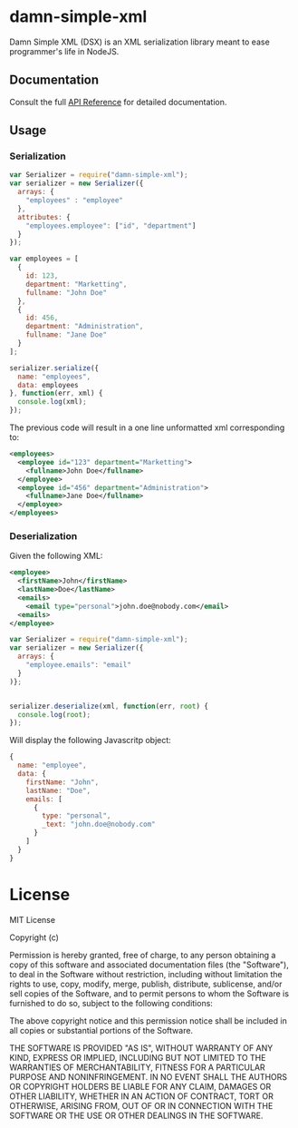damn-simple-xml
===============

Damn Simple XML (DSX) is an XML serialization library meant to ease 
programmer's life in NodeJS.

## Documentation

Consult the full [API Reference](https://github.com/formix/damn-simple-xml/wiki/Api-Reference) for detailed documentation.

## Usage

### Serialization

```javascript
var Serializer = require("damn-simple-xml");
var serializer = new Serializer({
  arrays: {
    "employees" : "employee"
  },
  attributes: {
    "employees.employee": ["id", "department"]
  }
});

var employees = [
  { 
    id: 123,
    department: "Marketting",
    fullname: "John Doe"
  },
  { 
    id: 456,
    department: "Administration",
    fullname: "Jane Doe"
  }
];

serializer.serialize({
  name: "employees", 
  data: employees
}, function(err, xml) {
  console.log(xml);
});
```

The previous code will result in a one line unformatted xml corresponding to:

```xml
<employees>
  <employee id="123" department="Marketting">
    <fullname>John Doe</fullname>
  </employee>
  <employee id="456" department="Administration">
    <fullname>Jane Doe</fullname>
  </employee>
</employees>
```

### Deserialization

Given the following XML:
```xml
<employee>
  <firstName>John</firstName>
  <lastName>Doe</lastName>
  <emails>
    <email type="personal">john.doe@nobody.com</email>
  <emails>
</employee>
```


```javascript
var Serializer = require("damn-simple-xml");
var serializer = new Serializer({
  arrays: {
    "employee.emails": "email"
  }
)};


serializer.deserialize(xml, function(err, root) {
  console.log(root);
});
```

Will display the following Javascritp object:

```javascript
{
  name: "employee",
  data: {
    firstName: "John",
    lastName: "Doe",
    emails: [
      {
        type: "personal",
        _text: "john.doe@nobody.com"
      }
    ]
  }
}
```

License
=======

MIT License

Copyright (c) <year> <copyright holders>

Permission is hereby granted, free of charge, to any person obtaining a copy of this software and associated documentation files (the "Software"), to deal in the Software without restriction, including without limitation the rights to use, copy, modify, merge, publish, distribute, sublicense, and/or sell copies of the Software, and to permit persons to whom the Software is furnished to do so, subject to the following conditions:

The above copyright notice and this permission notice shall be included in all copies or substantial portions of the Software.

THE SOFTWARE IS PROVIDED "AS IS", WITHOUT WARRANTY OF ANY KIND, EXPRESS OR IMPLIED, INCLUDING BUT NOT LIMITED TO THE WARRANTIES OF MERCHANTABILITY, FITNESS FOR A PARTICULAR PURPOSE AND NONINFRINGEMENT. IN NO EVENT SHALL THE AUTHORS OR COPYRIGHT HOLDERS BE LIABLE FOR ANY CLAIM, DAMAGES OR OTHER LIABILITY, WHETHER IN AN ACTION OF CONTRACT, TORT OR OTHERWISE, ARISING FROM, OUT OF OR IN CONNECTION WITH THE SOFTWARE OR THE USE OR OTHER DEALINGS IN THE SOFTWARE.
